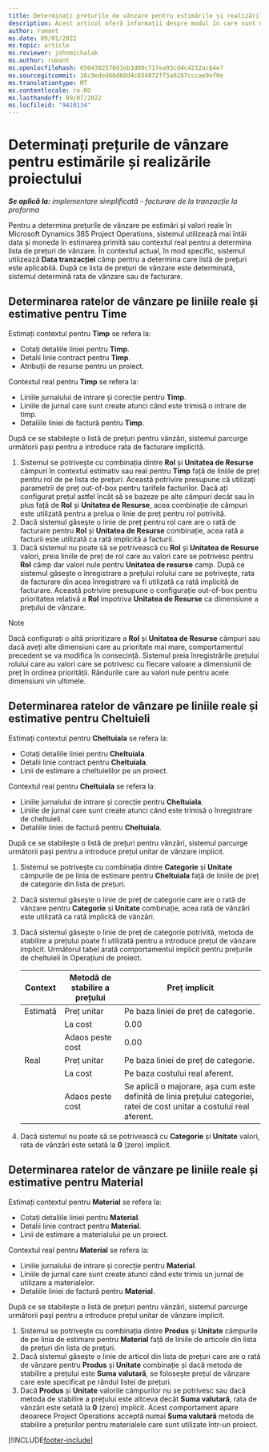 ```yaml
---
title: Determinați prețurile de vânzare pentru estimările și realizările proiectului
description: Acest articol oferă informații despre modul în care sunt determinate prețurile de vânzare pentru estimările de proiect și efectivele.
author: rumant
ms.date: 09/01/2022
ms.topic: article
ms.reviewer: johnmichalak
ms.author: rumant
ms.openlocfilehash: 6504302578d1eb3d00c717ea93cd4c4212acb4e7
ms.sourcegitcommit: 16c9eded66d60d4c654872ff5a0267cccae9ef0e
ms.translationtype: MT
ms.contentlocale: ro-RO
ms.lasthandoff: 09/07/2022
ms.locfileid: "9410134"
---
```

# <a name="determine-sales-prices-for-project-estimates-and-actuals"></a>Determinați prețurile de vânzare pentru estimările și realizările proiectului

_**Se aplică la:** implementare simplificată - facturare de la tranzacție la proforma_

Pentru a determina prețurile de vânzare pe estimări și valori reale în Microsoft Dynamics 365 Project Operations, sistemul utilizează mai întâi data și moneda în estimarea primită sau contextul real pentru a determina lista de prețuri de vânzare. În contextul actual, în mod specific, sistemul utilizează **Data tranzacției** câmp pentru a determina care listă de prețuri este aplicabilă. După ce lista de prețuri de vânzare este determinată, sistemul determină rata de vânzare sau de facturare.

## <a name="determining-sales-rates-on-actual-and-estimate-lines-for-time"></a>Determinarea ratelor de vânzare pe liniile reale și estimative pentru Time

Estimați contextul pentru **Timp** se refera la:

- Cotați detaliile liniei pentru **Timp**.
- Detalii linie contract pentru **Timp**.
- Atribuții de resurse pentru un proiect.

Contextul real pentru **Timp** se refera la:

- Liniile jurnalului de intrare și corecție pentru **Timp**.
- Liniile de jurnal care sunt create atunci când este trimisă o intrare de timp.
- Detaliile liniei de factură pentru **Timp**. 

După ce se stabilește o listă de prețuri pentru vânzări, sistemul parcurge următorii pași pentru a introduce rata de facturare implicită.

1. Sistemul se potrivește cu combinația dintre **Rol** și **Unitatea de Resurse** câmpuri în contextul estimativ sau real pentru **Timp** față de liniile de preț pentru rol de pe lista de prețuri. Această potrivire presupune că utilizați parametrii de preț out-of-box pentru tarifele facturilor. Dacă ați configurat prețul astfel încât să se bazeze pe alte câmpuri decât sau în plus față de **Rol** și **Unitatea de Resurse**, acea combinație de câmpuri este utilizată pentru a prelua o linie de preț pentru rol potrivită.
1. Dacă sistemul găsește o linie de preț pentru rol care are o rată de facturare pentru **Rol** și **Unitatea de Resurse** combinație, acea rată a facturii este utilizată ca rată implicită a facturii.
1. Dacă sistemul nu poate să se potrivească cu **Rol** și **Unitatea de Resurse** valori, preia liniile de preț de rol care au valori care se potrivesc pentru **Rol** câmp dar valori nule pentru **Unitatea de resurse** camp. După ce sistemul găsește o înregistrare a prețului rolului care se potrivește, rata de facturare din acea înregistrare va fi utilizată ca rată implicită de facturare. Această potrivire presupune o configurație out-of-box pentru prioritatea relativă a **Rol** impotriva **Unitatea de Resurse** ca dimensiune a prețului de vânzare.

> [!NOTE]
> Dacă configurați o altă prioritizare a **Rol** și **Unitatea de Resurse** câmpuri sau dacă aveți alte dimensiuni care au prioritate mai mare, comportamentul precedent se va modifica în consecință. Sistemul preia înregistrările prețului rolului care au valori care se potrivesc cu fiecare valoare a dimensiunii de preț în ordinea priorității. Rândurile care au valori nule pentru acele dimensiuni vin ultimele.

## <a name="determining-sales-rates-on-actual-and-estimate-lines-for-expense"></a>Determinarea ratelor de vânzare pe liniile reale și estimative pentru Cheltuieli

Estimați contextul pentru **Cheltuiala** se refera la:

- Cotați detaliile liniei pentru **Cheltuiala**.
- Detalii linie contract pentru **Cheltuiala**.
- Linii de estimare a cheltuielilor pe un proiect.

Contextul real pentru **Cheltuiala** se refera la:

- Liniile jurnalului de intrare și corecție pentru **Cheltuiala**.
- Liniile de jurnal care sunt create atunci când este trimisă o înregistrare de cheltuieli.
- Detaliile liniei de factură pentru **Cheltuiala**. 

După ce se stabilește o listă de prețuri pentru vânzări, sistemul parcurge următorii pași pentru a introduce prețul unitar de vânzare implicit.

1. Sistemul se potrivește cu combinația dintre **Categorie** și **Unitate** câmpurile de pe linia de estimare pentru **Cheltuiala** față de liniile de preț de categorie din lista de prețuri.
1. Dacă sistemul găsește o linie de preț de categorie care are o rată de vânzare pentru **Categorie** și **Unitate** combinație, acea rată de vânzări este utilizată ca rată implicită de vânzări.
1. Dacă sistemul găsește o linie de preț de categorie potrivită, metoda de stabilire a prețului poate fi utilizată pentru a introduce prețul de vânzare implicit. Următorul tabel arată comportamentul implicit pentru prețurile de cheltuieli în Operațiuni de proiect.

    | Context | Metodă de stabilire a prețului | Preț implicit |
    | --- | --- | --- |
    | Estimată | Preț unitar | Pe baza liniei de preț de categorie. |
    |        | La cost | 0.00 |
    |        | Adaos peste cost | 0.00 |
    | Real | Preț unitar | Pe baza liniei de preț de categorie. |
    |        | La cost | Pe baza costului real aferent. |
    |        | Adaos peste cost | Se aplică o majorare, așa cum este definită de linia prețului categoriei, ratei de cost unitar a costului real aferent. |

1. Dacă sistemul nu poate să se potrivească cu **Categorie** și **Unitate** valori, rata de vânzări este setată la **0** (zero) implicit.

## <a name="determining-sales-rates-on-actual-and-estimate-lines-for-material"></a>Determinarea ratelor de vânzare pe liniile reale și estimative pentru Material

Estimați contextul pentru **Material** se refera la:

- Cotați detaliile liniei pentru **Material**.
- Detalii linie contract pentru **Material**.
- Linii de estimare a materialului pe un proiect.

Contextul real pentru **Material** se refera la:

- Liniile jurnalului de intrare și corecție pentru **Material**.
- Liniile de jurnal care sunt create atunci când este trimis un jurnal de utilizare a materialelor.
- Detaliile liniei de factură pentru **Material**. 

După ce se stabilește o listă de prețuri pentru vânzări, sistemul parcurge următorii pași pentru a introduce prețul unitar de vânzare implicit.

1. Sistemul se potrivește cu combinația dintre **Produs** și **Unitate** câmpurile de pe linia de estimare pentru **Material** față de liniile de articole din lista de prețuri din lista de prețuri.
1. Dacă sistemul găsește o linie de articol din lista de prețuri care are o rată de vânzare pentru **Produs** și **Unitate** combinație și dacă metoda de stabilire a prețului este **Suma valutară**, se folosește prețul de vânzare care este specificat pe rândul listei de prețuri. 
1. Dacă **Produs** și **Unitate** valorile câmpurilor nu se potrivesc sau dacă metoda de stabilire a prețului este altceva decât **Suma valutară**, rata de vânzări este setată la **0** (zero) implicit. Acest comportament apare deoarece Project Operations acceptă numai **Suma valutară** metoda de stabilire a prețurilor pentru materialele care sunt utilizate într-un proiect.

[!INCLUDE[footer-include](../../includes/footer-banner.md)]
